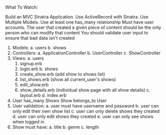 What To Watch:

Build an MVC Sinatra Application.
Use ActiveRecord with Sinatra.
Use Multiple Models.
Use at least one has_many relationship
Must have user accounts. The user that created a given piece of content should be the only person who can modify that content
You should validate user input to ensure that bad data isn't created

1. Models:
  a. users
  b. shows
2. Controllers:
  a. ApplicationController
  b. UserController
  c. ShowController
3. Views:
  a. users
    1. signup.erb
    2. login.erb
  b. shows
    1. create_show.erb (add show to shows list)
    2. list_shows.erb (show all current_user's shows)
    3. edit_show.erb
    4. show_details.erb (individual show page with all show details)
  c. layout.erb
  d. index.erb
4. User has_many Shows
   Show belongs_to User
5. User validation:
  a. user must have username and password
  b. user can only edit their own show list
  c. user can only delete shows they created
  d. user can only edit shows they created
  e. user can only see shows when logged in
6. Show must have:
  a. title
  b. genre
  c. length
